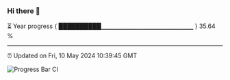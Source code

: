 ### Hi there 👋

⏳ Year progress { ██████████▁▁▁▁▁▁▁▁▁▁▁▁▁▁▁▁▁▁▁▁ } 35.64 %

---

⏰ Updated on Fri, 10 May 2024 10:39:45 GMT

![Progress Bar CI](https://github.com/IshwaranRudhara/GIT-ACTION/workflows/Progress%20Bar%20CI/badge.svg)
